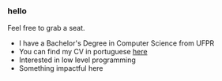 ### hello

Feel free to grab a seat.

- I have a Bachelor's Degree in Computer Science from UFPR
- You can find my CV in portuguese [here](https://docs.google.com/document/d/1bxAJJWqnT18BN5vz7kXX-OwaXyDPGm1l/edit?usp=sharing&ouid=101109986224321435101&rtpof=true&sd=true)
- Interested in low level programming
- Something impactful here
